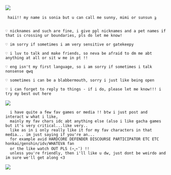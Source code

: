 
  ![](https://github.com/user-attachments/assets/9dcf39d5-8ae0-4ff2-8c69-e917d4a5f982)

     
     haii!! my name is sonia but u can call me sunny, mimi or sunsun ᦃ
   

    ♡ nicknames and such are fine, i give ppl nicknames and a pet names if that is crossing ur boundaries, pls do let me know!
    
    ♡ im sorry if sometimes i am very sensitive or gatekeepy 
    
    ♡ i luv to talk and make friends, so neva be afraid to dm me abt anything at all or sit w me in pt !!

    ♡ eng isn't my first language, so i am sorry if sometimes i talk nonsense qwq

    ♡ sometimes i can be a blabbermouth, sorry i just like being open

    ♡ i can forget to reply to things - if i do, please let me know!!! i try my best out here 

  ![](https://64.media.tumblr.com/7a0af2859dc5131b4a7e1acc1515b6e3/154daece6a4d200b-1d/s2048x3072/9bf11234b82c09ae0f6eb6252e44f890ab366359.pnj) 
   
      i have quite a few fav games or media !! btw i just post and interact w what i like, 
      mainly my fav chars idc abt anything else (also i like gacha games but it's very critical...like very..
      like as in i only really like it for my fav characters in that media... im just saying if you're an...
      for example avid HARDCORE DEFENDER DISCOURSE PARTICIPATOR ETC ETC honkai/genshin/idv/WHATEVA fan
      or the like watch OUT PLS (⇀‸↼‶) !! 
      unless you're friendly, then i'll like u dw, just dont be weirdo and im sure we'll get along <3

  ![](https://64.media.tumblr.com/00f55c6cb28c36f0df7b0754c862a455/502b8a32f40a6231-2c/s1280x1920/68840f04a683d187f137cf3ad183a0052c61c1f8.pnj)  


  
